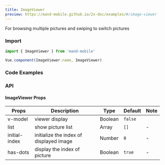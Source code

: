 ```yaml
---
title: ImageViewer
preview: https://mand-mobile.github.io/2x-doc/examples/#/image-viewer
---
```


For	 browsing multiple pictures and swiping to switch pictures

### Import

```javascript
import { ImageViewer } from 'mand-mobile'

Vue.component(ImageViewer.name, ImageViewer)
```


### Code Examples
<!-- DEMO -->

### API

#### ImageViewer Props
|Props | Description | Type | Default | Note |
|----|-----|------|------|------|
| v-model | viewer display | Boolean | `false` |
| list |show picture list | Array<String> | `[]` | -|
| initial-index | initialize the index of displayed image | Number | `0` | - |
| has-dots | display the index of picture| Boolean | `true` | - |

